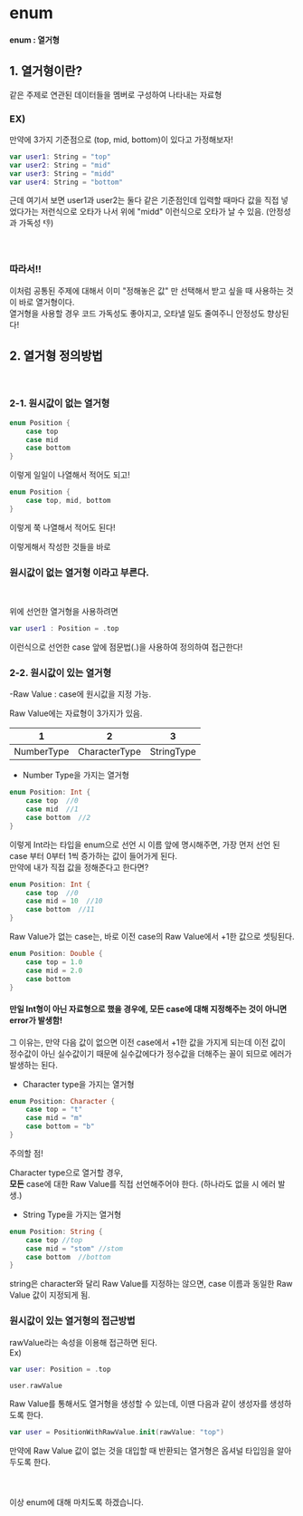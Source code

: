 # enum
#### enum : 열거형
## 1. 열거형이란?
  같은 주제로 연관된 데이터들을 멤버로 구성하여 나타내는 자료형

  ### EX)
  만약에 3가지 기준점으로 (top, mid, bottom)이 있다고 가정해보자!
```swift
var user1: String = "top"
var user2: String = "mid"
var user3: String = "midd"
var user4: String = "bottom"
```
근데 여기서 보면 user1과 user2는 둘다 같은  기준점인데 입력할 때마다 값을 직접 넣었다가는 저런식으로 오타가 나서 위에 "midd" 이런식으로 오타가 날 수 있음. (안정성과 가독성 👎)

<br>

### **따라서!!**
이처럼 공통된 주제에 대해서 이미 "정해놓은 값" 만 선택해서 받고 싶을 때 사용하는 것이 바로 열거형이다.<br>
열거형을 사용할 경우 코드 가독성도 좋아지고, 오타낼 일도 줄여주니 안정성도 향상된다!

## 2. 열거형 정의방법
<br>

### 2-1. 원시값이 없는 열거형
```swift
enum Position {
    case top
    case mid
    case bottom
}
```

이렇게 일일이 나열해서 적어도 되고!

```swift
enum Position {
    case top, mid, bottom
}
```
이렇게 쭉 나열해서 적어도 된다!

이렇게해서 작성한 것들을 바로
<br>
### **원시값이 없는 열거형** 이라고 부른다.

<br>

위에 선언한 열거형을 사용하려면
```swift
var user1 : Position = .top
```
이런식으로 선언한 case 앞에 점문법(.)을 사용하여 정의하여 접근한다!

### 2-2. 원시값이 있는 열거형
-Raw Value : case에 원시값을 지정 가능.

Raw Value에는 자료형이 3가지가 있음.

|1|2|3|
|:--:|:--:|:--:|
|NumberType|CharacterType|StringType|

- Number Type을 가지는 열거형
```swift
enum Position: Int {
    case top  //0
    case mid  //1
    case bottom  //2
}
```
이렇게 Int라는 타입을 enum으로 선언 시  이름 앞에 명시해주면, 가장 먼저 선언 된 case 부터 0부터 1씩 증가하는 값이 들어가게 된다.
<br>
만약에 내가 직접 값을 정해준다고 한다면?
```swift
enum Position: Int {
    case top  //0
    case mid = 10  //10
    case bottom  //11
}
```
Raw Value가 없는 case는, 바로 이전 case의 Raw Value에서 +1한 값으로 셋팅된다.
```swift
enum Position: Double {
    case top = 1.0
    case mid = 2.0 
    case bottom  
}
```
#### 만일 Int형이 아닌 자료형으로 했을 경우에, 모든 case에 대해 지정해주는 것이 아니면 **error**가 발생함!
그 이유는, 만약 다음 값이 없으면 이전 case에서 +1한 값을 가지게 되는데 이전 값이 정수값이 아닌 실수값이기 때문에 실수값에다가 정수값을 더해주는 꼴이 되므로 에러가 발생하는 된다.
- Character type을 가지는 열거형
```swift
enum Position: Character {
    case top = "t"
    case mid = "m"
    case bottom = "b"
}
```
주의할 점!

Character type으로 열거할 경우,
<br>**모든** case에 대한 Raw Value를 직접 선언해주어야 한다. (하나라도 없을 시 에러 발생.)
- String Type을 가지는 열거형
```swift
enum Position: String {
    case top //top
    case mid = "stom" //stom
    case bottom  //bottom
}
```
string은 character와 달리 Raw Value를 지정하는 않으면, case 이름과 동일한 Raw Value 값이 지정되게 됨.

### 원시값이 있는 열거형의 접근방법

rawValue라는 속성을 이용해 접근하면 된다.
<br>
Ex)
```swift
var user: Position = .top

user.rawValue
```

Raw Value를 통해서도 열거형을 생성할 수 있는데, 이땐 다음과 같이 생성자를 생성하도록 한다.
```swift
var user = PositionWithRawValue.init(rawValue: "top")
```
만약에 Raw Value 값이 없는 것을 대입할 때 반환되는 열거형은 옵셔널 타입임을 알아두도록 한다.
<br><br><br><br>
이상 enum에 대해 마치도록 하겠습니다.